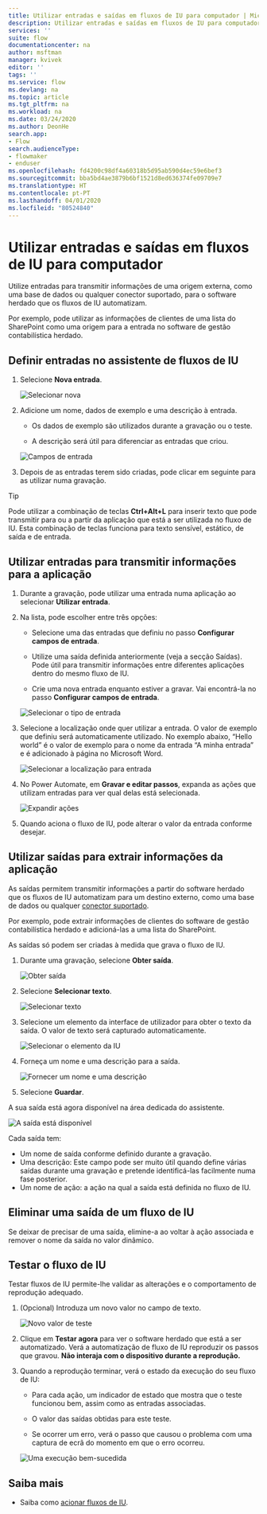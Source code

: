 ```yaml
---
title: Utilizar entradas e saídas em fluxos de IU para computador | Microsoft Docs
description: Utilizar entradas e saídas em fluxos de IU para computador.
services: ''
suite: flow
documentationcenter: na
author: msftman
manager: kvivek
editor: ''
tags: ''
ms.service: flow
ms.devlang: na
ms.topic: article
ms.tgt_pltfrm: na
ms.workload: na
ms.date: 03/24/2020
ms.author: DeonHe
search.app:
- Flow
search.audienceType:
- flowmaker
- enduser
ms.openlocfilehash: fd4200c98df4a60318b5d95ab590d4ec59e6bef3
ms.sourcegitcommit: bba5bd4ae3879b6bf1521d8ed636374fe09709e7
ms.translationtype: HT
ms.contentlocale: pt-PT
ms.lasthandoff: 04/01/2020
ms.locfileid: "80524840"
---
```

# <a name="use-inputs-and-outputs-in-desktop-ui-flows"></a>Utilizar entradas e saídas em fluxos de IU para computador

Utilize entradas para transmitir informações de uma origem externa, como uma base de dados ou qualquer conector suportado, para o software herdado que os fluxos de IU automatizam.

Por exemplo, pode utilizar as informações de clientes de uma lista do SharePoint como uma origem para a entrada no software de gestão contabilística herdado.

## <a name="define-inputs-in-the-ui-flows-wizard"></a>Definir entradas no assistente de fluxos de IU

1. Selecione **Nova entrada**.

   ![Selecionar nova](../media/inputs-outputs-desktop/select-new.png)

1. Adicione um nome, dados de exemplo e uma descrição à entrada.

    - Os dados de exemplo são utilizados durante a gravação ou o teste.

    - A descrição será útil para diferenciar as entradas que criou.

   ![Campos de entrada](../media/inputs-outputs-desktop/input-fields.png)

1.  Depois de as entradas terem sido criadas, pode clicar em seguinte para as utilizar numa gravação.

>[!TIP]
>Pode utilizar a combinação de teclas **Ctrl+Alt+L** para inserir texto que pode transmitir para ou a partir da aplicação que está a ser utilizada no fluxo de IU. Esta combinação de teclas funciona para texto sensível, estático, de saída e de entrada. 

## <a name="use-inputs-to-pass-information-to-the-application"></a>Utilizar entradas para transmitir informações para a aplicação

1. Durante a gravação, pode utilizar uma entrada numa aplicação ao selecionar **Utilizar entrada**.

1. Na lista, pode escolher entre três opções:

    - Selecione uma das entradas que definiu no passo **Configurar campos de entrada**.

    - Utilize uma saída definida anteriormente (veja a secção Saídas). Pode útil para transmitir informações entre diferentes aplicações dentro do mesmo fluxo de IU.

    - Crie uma nova entrada enquanto estiver a gravar. Vai encontrá-la no passo **Configurar campos de entrada**.

   ![Selecionar o tipo de entrada](../media/inputs-outputs-desktop/select-input-type.png)

1. Selecione a localização onde quer utilizar a entrada. O valor de exemplo que definiu será automaticamente utilizado. No exemplo abaixo, “Hello world” é o valor de exemplo para o nome da entrada “A minha entrada” e é adicionado à página no Microsoft Word.  
    
    ![Selecionar a localização para entrada](../media/inputs-outputs-desktop/select-location-for-input.png)

1. No Power Automate, em **Gravar e editar passos**, expanda as ações que utilizam entradas para ver qual delas está selecionada.

   ![Expandir ações](../media/inputs-outputs-desktop/expand-actions.png)

1. Quando aciona o fluxo de IU, pode alterar o valor da entrada conforme desejar.

## <a name="use-outputs-to-extract-information-from-the-app"></a>Utilizar saídas para extrair informações da aplicação

As saídas permitem transmitir informações a partir do software herdado que os fluxos de IU automatizam para um destino externo, como uma base de dados ou qualquer [conector suportado](https://flow.microsoft.com/connectors/).

Por exemplo, pode extrair informações de clientes do software de gestão contabilística herdado e adicioná-las a uma lista do SharePoint.

As saídas só podem ser criadas à medida que grava o fluxo de IU.

1. Durante uma gravação, selecione **Obter saída**.

   ![Obter saída](../media/inputs-outputs-desktop/get-output.png)

1. Selecione **Selecionar texto**.

   ![Selecionar texto](../media/inputs-outputs-desktop/select-text.png)

1. Selecione um elemento da interface de utilizador para obter o texto da saída. O valor de texto será capturado automaticamente.

   <!-- ![Get element output](../media/inputs-outputs-desktop/get-element-output.png) -->

   ![Selecionar o elemento da IU](../media/inputs-outputs-desktop/select-ui-element.png)

1. Forneça um nome e uma descrição para a saída.

   ![Fornecer um nome e uma descrição](../media/inputs-outputs-desktop/name-description.png)

1. Selecione **Guardar**. 

A sua saída está agora disponível na área dedicada do assistente.

   ![A saída está disponível](../media/inputs-outputs-desktop/output-available.png)

Cada saída tem:

-  Um nome de saída conforme definido durante a gravação.
-  Uma descrição: Este campo pode ser muito útil quando define várias saídas durante uma gravação e pretende identificá-las facilmente numa fase posterior.
-  Um nome de ação: a ação na qual a saída está definida no fluxo de IU.

## <a name="delete-an-output-from-a-ui-flow"></a>Eliminar uma saída de um fluxo de IU

Se deixar de precisar de uma saída, elimine-a ao voltar à ação associada e remover o nome da saída no valor dinâmico.

## <a name="test-your-ui-flow"></a>Testar o fluxo de IU

Testar fluxos de IU permite-lhe validar as alterações e o comportamento de reprodução adequado.

1. (Opcional) Introduza um novo valor no campo de texto. 
    
    ![Novo valor de teste](../media/inputs-outputs-desktop/new-test-value.png)

1. Clique em **Testar agora** para ver o software herdado que está a ser automatizado. Verá a automatização de fluxo de IU reproduzir os passos que gravou. **Não interaja com o dispositivo durante a reprodução.**

1. Quando a reprodução terminar, verá o estado da execução do seu fluxo de IU:

    - Para cada ação, um indicador de estado que mostra que o teste funcionou bem, assim como as entradas associadas.

    - O valor das saídas obtidas para este teste.

    - Se ocorrer um erro, verá o passo que causou o problema com uma captura de ecrã do momento em que o erro ocorreu.

   ![Uma execução bem-sucedida](../media/inputs-outputs-desktop/successful-run.png)

## <a name="learn-more"></a>Saiba mais

- Saiba como [acionar fluxos de IU](run-ui-flow.md).



